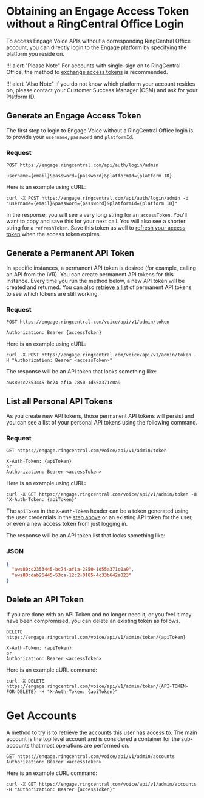 # Obtaining an Engage Access Token without a RingCentral Office Login

To access Engage Voice APIs without a corresponding RingCentral Office account, you can directly login to the Engage platform by specifying the platform you reside on.

!!! alert "Please Note"
    For accounts with single-sign on to RingCentral Office, the method to [exchange access tokens](../auth-ringcentral/#retrieve-ringcentral-access-token) is recommended.

!!! alert "Also Note"
    If you do not know which platform your account resides on, please contact your Customer Success Manager (CSM) and ask for your Platform ID.

## Generate an Engage Access Token

The first step to login to Engage Voice without a RingCentral Office login is to provide your `username`, `password` and `platformId`.

### Request
```http
POST https://engage.ringcentral.com/api/auth/login/admin

username={email}&password={password}&platformId={platform ID}
```

Here is an example using cURL:

`curl -X POST https://engage.ringcentral.com/api/auth/login/admin -d "username={email}&password={password}&platformId={platform ID}"`

In the response, you will see a very long string for an `accessToken`. You'll want to copy and save this for your next call.  You will also see a shorter string for a `refreshToken`. Save this token as well to [refresh your access token](../auth-engage/#refresh-ringcentral-engage-access-token) when the access token expires.

## Generate a Permanent API Token

In specific instances, a permanent API token is desired (for example, calling an API from the IVR). You can create permanent API tokens for this instance. Every time you run the method below, a new API token will be created and returned. You can also [retrieve a list](../auth-engage/#list-all-personal-api-tokens) of permanent API tokens to see which tokens are still working.

### Request
```http
POST https://engage.ringcentral.com/voice/api/v1/admin/token

Authorization: Bearer {accessToken}
```

Here is an example using cURL:

`curl -X POST https://engage.ringcentral.com/voice/api/v1/admin/token -H "Authorization: Bearer <accessToken>"`

The response will be an API token that looks something like:

`aws80:c2353445-bc74-af1a-2850-1d55a371c0a9`

## List all Personal API Tokens

As you create new API tokens, those permanent API tokens will persist and you can see a list of your personal API tokens using the following command.

### Request
```http
GET https://engage.ringcentral.com/voice/api/v1/admin/token

X-Auth-Token: {apiToken}
or
Authorization: Bearer <accessToken>
```

Here is an example using cURL:

`curl -X GET https://engage.ringcentral.com/voice/api/v1/admin/token -H "X-Auth-Token: {apiToken}"`

The `apiToken` in the `X-Auth-Token` header can be a token generated using the user credentials in the [step above](../auth-engage/#generate-a-permanent-api-token) or an existing API token for the user, or even a new access token from just logging in.

The response will be an API token list that looks something like:

### JSON

```json
{
  "aws80:c2353445-bc74-af1a-2850-1d55a371c0a9",
  "aws80:dab26445-53ca-12c2-0185-4c33b642a023"
}
```

## Delete an API Token

If you are done with an API Token and no longer need it, or you feel it may have been compromised, you can delete an existing token as follows.

```http
DELETE https://engage.ringcentral.com/voice/api/v1/admin/token/{apiToken}

X-Auth-Token: {apiToken}
or
Authorization: Bearer <accessToken>
```

Here is an example cURL command:

`curl -X DELETE https://engage.ringcentral.com/voice/api/v1/admin/token/{API-TOKEN-FOR-DELETE} -H "X-Auth-Token: {apiToken}"`

# Get Accounts

A method to try is to retrieve the accounts this user has access to. The main account is the top level account and is considered a container for the sub-accounts that most operations are performed on.

```http
GET https://engage.ringcentral.com/voice/api/v1/admin/accounts
Authorization: Bearer <accessToken>
```

Here is an example cURL command:

`curl -X GET https://engage.ringcentral.com/voice/api/v1/admin/accounts -H "Authorization: Bearer {accessToken}"`
